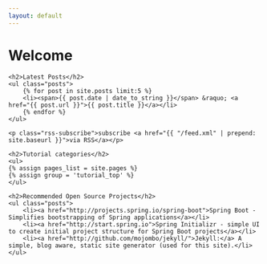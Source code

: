 ```yaml
---
layout: default
---
```


<div id="home">
    <h1>Welcome</h1>

    <h2>Latest Posts</h2>
    <ul class="posts">
        {% for post in site.posts limit:5 %}
        <li><span>{{ post.date | date_to_string }}</span> &raquo; <a href="{{ post.url }}">{{ post.title }}</a></li>
        {% endfor %}
    </ul>
    
    <p class="rss-subscribe">subscribe <a href="{{ "/feed.xml" | prepend: site.baseurl }}">via RSS</a></p>

    <h2>Tutorial categories</h2>
    <ul>
    {% assign pages_list = site.pages %}
    {% assign group = 'tutorial_top' %}
    </ul>

    <h2>Recommended Open Source Projects</h2>
    <ul class="posts">
        <li><a href="http://projects.spring.io/spring-boot">Spring Boot - Simplifies bootstrapping of Spring applications</a></li>
        <li><a href="http://start.spring.io">Spring Initializr - simple UI to create initial project structure for Spring Boot projects</a></li>
        <li><a href="http://github.com/mojombo/jekyll/">Jekyll:</a> A simple, blog aware, static site generator (used for this site).</li>
    </ul>
</div>


